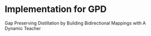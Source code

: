 # Implementation for GPD 
Gap Preserving Distillation by Building Bidirectional Mappings with A Dynamic Teacher
